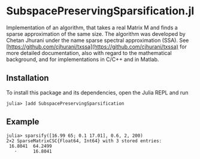 # SubspacePreservingSparsification.jl
Implementation of an algorithm, that takes a real Matrix M and finds a sparse approximation of the same size. The algorithm was developed by Chetan Jhurani under the name sparse spectral approximation (SSA). See [https://github.com/cjhurani/txssa](https://github.com/cjhurani/txssa) for more detailed documentation, also with regard to the mathematical background, and for implementations in C/C++ and in Matlab.

## Installation
To install this package and its dependencies, open the Julia REPL and run 
```julia-repl
julia> ]add SubspacePreservingSparsification
```

## Example

```jldoctest
julia> sparsify([16.99 65; 0.1 17.01], 0.6, 2, 200)
2×2 SparseMatrixCSC{Float64, Int64} with 3 stored entries:
 16.8041  64.2499
   ⋅      16.8041
```